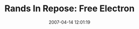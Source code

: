---
date: 2007-04-14 12:01:19
link:
  source: delicious
  source_url: https://del.icio.us/roytang
  text: 'Rands In Repose: Free Electron'
  url: http://www.randsinrepose.com/archives/2005/03/20/free_electron.html
slug: rands-in-repose-free-electron
source: delicious
tags:
- hackers
- productivity
- software
title: 'Rands In Repose: Free Electron'
---